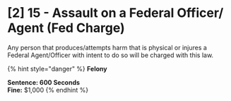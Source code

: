 # \[2] 15 - Assault on a Federal Officer/ Agent (Fed Charge)

Any person that produces/attempts harm that is physical or injures a Federal Agent/Officer with intent to do so will be charged with this law.

{% hint style="danger" %}
**Felony**

**Sentence: 600 Seconds**\
**Fine:** $1,000
{% endhint %}
